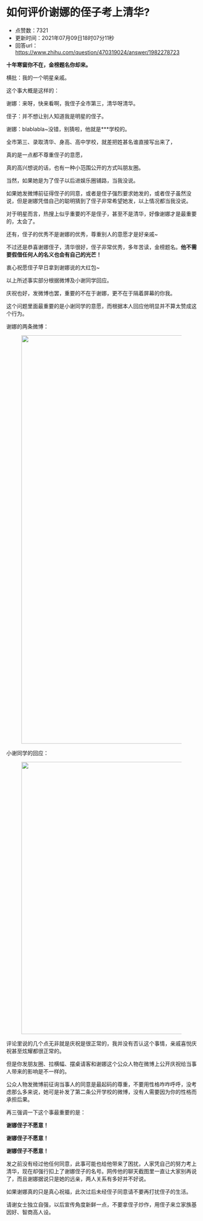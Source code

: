 # 如何评价谢娜的侄子考上清华?
- 点赞数：7321
- 更新时间：2021年07月09日18时07分11秒
- 回答url：https://www.zhihu.com/question/470319024/answer/1982278723
<body>
 <p data-pid="rZ67yPb6"><b>十年寒窗你不在，金榜题名你却来。</b></p>
 <p data-pid="0WrRVde2">横批：我的一个明星亲戚。</p>
 <p data-pid="nb7GfAXK">这个事大概是这样的：</p>
 <p data-pid="XhxIgxT-">谢娜：来呀，快来看啊，我侄子全市第三，清华呀清华。</p>
 <p data-pid="yJEoMSvQ">侄子：并不想让别人知道我是明星的侄子。</p>
 <p data-pid="qrvJcoRy">谢娜：blablabla~没错，别猜啦，他就是***学校的。</p>
 <p data-pid="LP0KM-L-">全市第三、录取清华、身高、高中学校，就差把姓甚名谁直接写出来了，</p>
 <p data-pid="pKSSiWu8">真的是一点都不尊重侄子的意愿，</p>
 <p data-pid="iv8WLUx1">真的高兴想说的话，也有一种小范围公开的方式叫朋友圈。</p>
 <p data-pid="CgS1yBeP">当然，如果她是为了侄子以后进娱乐圈铺路，当我没说。</p>
 <p data-pid="yE51cMFc">如果她发微博前征得侄子的同意，或者是侄子强烈要求她发的，或者侄子虽然没说，但是谢娜凭借自己的聪明猜到了侄子非常希望她发，以上情况都当我没说。</p>
 <p data-pid="y13xad4u">对于明星而言，热搜上似乎重要的不是侄子，甚至不是清华，好像谢娜才是最重要的，太会了。</p>
 <p data-pid="poOlvx20">还有，侄子的优秀不是谢娜的优秀，尊重别人的意愿才是好亲戚~</p>
 <p data-pid="AVeMmmex">不过还是恭喜谢娜侄子，清华很好，侄子非常优秀，多年苦读，金榜题名。<b>他不需要假借任何人的名义也会有自己的光芒！</b></p>
 <p data-pid="pzhkvKK8">衷心祝愿侄子早日拿到谢娜说的大红包~</p>
 <p data-pid="yCjN61oc">以上所述事实部分根据微博及小谢同学回应。</p>
 <p data-pid="FmW5DMyg">庆祝也好，发微博也罢，重要的不在于谢娜，更不在于隔着屏幕的你我。</p>
 <p data-pid="9TSLCSiH">这个问题里面最重要的是小谢同学的意愿，而根据本人回应他明显并不算太赞成这个行为。</p>
 <p data-pid="Ea5z-ONa">谢娜的两条微博：</p>
 <figure data-size="normal">
  <img src="https://pic1.zhimg.com/50/v2-116a61b3f392af19c35f2e284a25aa91_720w.jpg?source=1940ef5c" data-rawwidth="1080" data-rawheight="2400" data-size="normal" data-original-token="v2-410f5f47722f246ce6f3de525b3f2662" data-default-watermark-src="https://pica.zhimg.com/50/v2-c24b995f79a7b69348b32c9f4ab02797_720w.jpg?source=1940ef5c" class="origin_image zh-lightbox-thumb" width="1080" data-original="https://picx.zhimg.com/v2-116a61b3f392af19c35f2e284a25aa91_r.jpg?source=1940ef5c">
 </figure>
 <p data-pid="-IgBcHs8">小谢同学的回应：</p>
 <figure data-size="normal">
  <img src="https://pica.zhimg.com/50/v2-bff7cf5b4102dbc413276c40a02ef81a_720w.jpg?source=1940ef5c" data-rawwidth="720" data-rawheight="1600" data-size="normal" data-original-token="v2-4f99eab5d3782b068b2357edebf7bd54" data-default-watermark-src="https://pic1.zhimg.com/50/v2-4c56a0bb3a8ba4b28014a033efb4d738_720w.jpg?source=1940ef5c" class="origin_image zh-lightbox-thumb" width="720" data-original="https://pica.zhimg.com/v2-bff7cf5b4102dbc413276c40a02ef81a_r.jpg?source=1940ef5c">
 </figure>
 <p data-pid="mkMhFQ2n">评论里说的几个点无非就是庆祝是很正常的，我并没有否认这个事情，亲戚喜悦庆祝甚至炫耀都很正常的。</p>
 <p data-pid="gfDwTRgb">但是你发朋友圈、拉横幅、摆桌请客和谢娜这个公众人物在微博上公开庆祝给当事人带来的影响是不一样的。</p>
 <p data-pid="vJ3Bl8J-">公众人物发微博前征询当事人的同意是最起码的尊重，不要用性格咋咋呼呼，没考虑那么多来说，她可是补发了第二条公开学校的微博，没有人需要因为你的性格而承担后果。</p>
 <p data-pid="ar0hrvD7">再三强调一下这个事最重要的是：</p>
 <p data-pid="rCj7RFjD"><b>谢娜侄子不愿意！</b></p>
 <p data-pid="W20pVoQe"><b>谢娜侄子不愿意！</b></p>
 <p data-pid="xM68VEWK"><b>谢娜侄子不愿意！</b></p>
 <p data-pid="UTu0gJHd">发之前没有经过他任何同意，此事可能也给他带来了困扰，人家凭自己的努力考上清华，现在却强行扣上了谢娜侄子的名号。网传他的聊天截图里一直让大家别再说了，而且谢娜据说只是她的远亲，两人关系有多好并不好说。</p>
 <p data-pid="Kxjl7G_s">如果谢娜真的只是真心祝福，此次过后未经侄子同意请不要再打扰侄子的生活。</p>
 <p data-pid="GEZ9WxpX">请谢女士独立自强，以后宣传角度新鲜一点，不要拿侄子炒作，用侄子来立家族基因好、智商高人设。</p>
</body>
